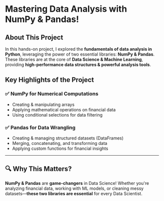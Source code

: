 # Mastering Data Analysis with NumPy & Pandas!

## **About This Project**  
In this hands-on project, I explored the **fundamentals of data analysis in Python**, leveraging the power of two essential libraries: **NumPy & Pandas**. These libraries are at the core of **Data Science & Machine Learning**, providing **high-performance data structures & powerful analysis tools**.  

## **Key Highlights of the Project**  

### ✅ NumPy for Numerical Computations  
- Creating & manipulating arrays  
- Applying mathematical operations on financial data  
- Using conditional selections for data filtering  

### ✅ Pandas for Data Wrangling  
- Creating & managing structured datasets (DataFrames)  
- Merging, concatenating, and transforming data  
- Applying custom functions for financial insights  

---

## 🔍 **Why This Matters?**  
**NumPy & Pandas** are **game-changers** in Data Science! Whether you're analyzing financial data, working with ML models, or cleaning messy datasets—**these two libraries are essential** for every Data Scientist.
